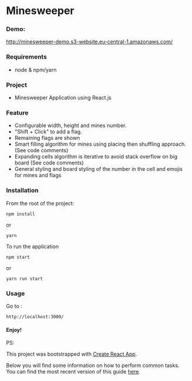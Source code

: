 # Minesweeper

### Demo:

http://minesweeper-demo.s3-website.eu-central-1.amazonaws.com/


### Requirements
- node & npm/yarn

### Project

- Minesweeper Application using React.js

### Feature
- Configurable width, height and mines number.
- "Shift + Click" to add a flag.
- Remaining flags are shown
- Smart filling algorithm for mines using placing then shuffling approach. (See code comments)
- Expanding cells algorithm is iterative to avoid stack overflow on big board (See code comments)
- General styling and board styling of the number in the cell and emojis for mines and flags

### Installation

From the root of the project:
```
npm install
```
or

```
yarn
```

To run the application

```
npm start
```
or

```
yarn run start
```

### Usage

Go to :

```
http://localhost:3000/
```

#### Enjoy!


PS:

This project was bootstrapped with [Create React App](https://github.com/facebookincubator/create-react-app).

Below you will find some information on how to perform common tasks.<br>
You can find the most recent version of this guide [here](https://github.com/facebookincubator/create-react-app/blob/master/packages/react-scripts/template/README.md).
